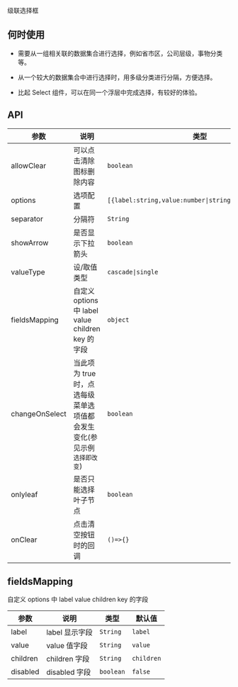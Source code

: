级联选择框

## 何时使用

- 需要从一组相关联的数据集合进行选择，例如省市区，公司层级，事物分类等。

- 从一个较大的数据集合中进行选择时，用多级分类进行分隔，方便选择。

- 比起 Select 组件，可以在同一个浮层中完成选择，有较好的体验。

## API

| 参数 | 说明 | 类型 | 默认值 |
| --- | --- | --- | --- |
| allowClear | 可以点击清除图标删除内容 | `boolean` | `true` |
| options | 选项配置 | `[{label:string,value:number\|string,children:array}]` | - |
| separator | 分隔符 | `String` | `/` |
| showArrow | 是否显示下拉箭头 | `boolean` | true |
| valueType | 设/取值类型 | `cascade\|single` | `cascade` |
| fieldsMapping | 自定义 options 中 label value children key 的字段 | `object` | `{ label: label, value: value, children: children,disabled:'disabled' }`,`key`默认值与`value`字段相同 |
| changeOnSelect | 当此项为 true 时，点选每级菜单选项值都会发生变化(参见示例`选择即改变`) | `boolean` | `false` |
| onlyleaf | 是否只能选择叶子节点 | `boolean` | `true` |
| onClear | 点击清空按钮时的回调 | `()=>{}` | - |

## fieldsMapping

自定义 options 中 label value children key 的字段

| 参数     | 说明           | 类型      | 默认值     |
| -------- | -------------- | --------- | ---------- |
| label    | label 显示字段 | `String`  | `label`    |
| value    | value 值字段   | `String`  | `value`    |
| children | children 字段  | `String`  | `children` |
| disabled | disabled 字段  | `boolean` | `false`    |
